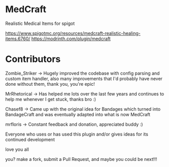 # MedCraft
Realistic Medical Items for spigot

https://www.spigotmc.org/resources/medcraft-realistic-healing-items.6760/
https://modrinth.com/plugin/medcraft

# Contributors

Zombie_Striker -> Hugely improved the codebase with config parsing and custom item handler, also
many improvements that I'd probably have never done without them, thank you, you're epic!

MrRhetorical -> Has helped me lots over the last few years and continues to help me whenever I get stuck, thanks bro :)

Chasef8 -> Came up with the original idea for Bandages which turned into BandageCraft and was eventually adapted into what is now MedCraft

mrfloris -> Constant feedback and donation, appreciated buddy :)

Everyone who uses or has used this plugin and/or gives ideas for its continued development

love you all

you?
make a fork, submit a Pull Request, and maybe you could be next!!!

